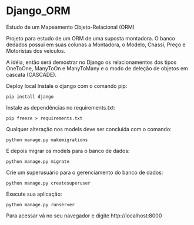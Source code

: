 # Django_ORM
Estudo de um Mapeamento Objeto-Relacional (ORM) 

Projeto para estudo de um ORM de uma suposta montadora. O banco dedados possui em suas colunas a Montadora, o Modelo, Chassi, Preço e Motoristas dos veículos.

A idéia, então será demostrar no Django os relacionamentos dos tipos OneToOne, ManyToOn e ManyToMany e o modo de deleção de objetos em cascata (CASCADE). 

Deploy local
Instale o django com o comando pip:

`pip install django` 

Instale as dependências no requirements.txt:

`pip freeze > requirements.txt`

Qualquer alteração nos models deve ser concluída com o comando:

`python manage.py makemigrations`

E depois migrar os models para o banco de dados:

`python manage.py migrate`

Crie um superusuário para o gerenciamento do banco de dados:

`python manage.py createsuperuser`

Execute sua aplicação:

`python manage.py runserver`

Para acessar vá no seu navegador e digite http://localhost:8000
